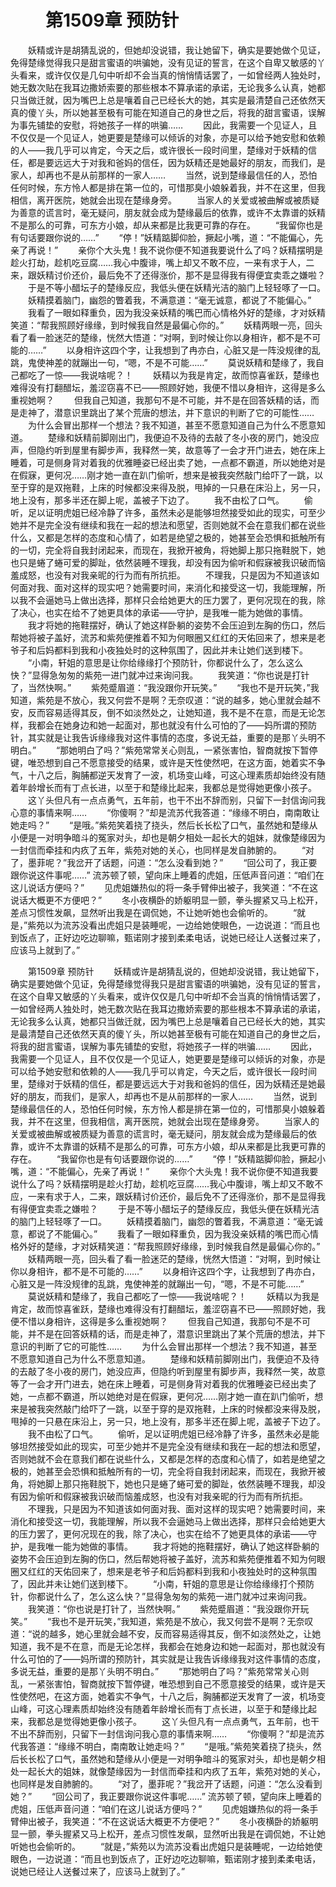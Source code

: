 # 　　第1509章 预防针
　　妖精或许是胡猜乱说的，但她却没说错，我让她留下，确实是要她做个见证，免得楚缘觉得我只是甜言蜜语的哄骗她，没有见证的誓言，在这个自卑又敏感的丫头看来，或许仅仅是几句中听却不会当真的悄悄情话罢了，一如曾经两人独处时，她无数次贴在我耳边撒娇索要的那些根本不算承诺的承诺，无论我多么认真，她都只当做迁就，因为嘴巴上总是嚷着自己已经长大的她，其实是最清楚自己还依然天真的傻丫头，所以她甚至极有可能在知道自己的身世之后，将我的甜言蜜语，误解为事先铺垫的安慰，将她孩子一样的哄骗……
　　因此，我需要一个见证人，且不仅仅是一个见证人，她更要是楚缘可以倾诉的对象，亦是可以给予她安慰和依赖的人——我几乎可以肯定，今天之后，或许很长一段时间里，楚缘对于妖精的信任，都是要远远大于对我和爸妈的信任，因为妖精还是她最好的朋友，而我们，是家人，却再也不是从前那样的一家人……
　　当然，说到楚缘最信任的人，恐怕任何时候，东方怜人都是排在第一位的，可惜那臭小娘躲着我，并不在这里，但我相信，离开医院，她就会出现在楚缘身旁。
　　当家人的关爱或被曲解或被质疑为善意的谎言时，毫无疑问，朋友就会成为楚缘最后的依靠，或许不太靠谱的妖精不是那么的可靠，可东方小娘，却从来都是比我更可靠的存在。
　　“我留你也是有句话要跟你说的……”
　　“停！”妖精踮脚仰脸，撅起小嘴，道：“不能偏心，先亲了再说！”
　　亲你个大头鬼！我不说你便不知道我要说什么了吗？妖精摆明是趁火打劫，趁机吃豆腐……我心中腹诽，嘴上却又不敢不应，一来有求于人，二来，跟妖精讨价还价，最后免不了还得涨价，那不是显得我有得便宜卖乖之嫌啦？
　　于是不等小醋坛子的楚缘反应，我低头便在妖精光洁的脑门上轻轻啄了一口。
　　妖精摸着脑门，幽怨的瞥着我，不满意道：“毫无诚意，都说了不能偏心。”
　　我看了一眼如释重负，因为我没亲妖精的嘴巴而心情格外好的楚缘，才对妖精笑道：“帮我照顾好缘缘，到时候我自然是最偏心你的。”
　　妖精两眼一亮，回头看了看一脸迷茫的楚缘，恍然大悟道：“对啊，到时候让你以身相许，都不是不可能的……”
　　以身相许这四个字，让我想到了冉亦白，心脏又是一阵没规律的乱跳，鬼使神差的就蹦出一句，“嗯，不是不可能……”
　　莫说妖精和楚缘了，我自己都吃了一惊——我说啥呢？！
　　妖精以为我是肯定，故而惊喜雀跃，楚缘也难得没有打翻醋坛，羞涩窃喜不已——照顾好她，我便不惜以身相许，这得是多么重视她啊？
　　但我自己知道，我那句不是不可能，并不是在回答妖精的话，而是走神了，潜意识里跳出了某个荒唐的想法，并下意识的判断了它的可能性……
　　为什么会冒出那样一个想法？我不知道，甚至不愿意知道自己为什么不愿意知道。
　　楚缘和妖精前脚刚出门，我便迫不及待的去敲了冬小夜的房门，她没应声，但隐约听到屋里有脚步声，我释然一笑，故意等了一会才开门进去，她在床上睡着，可是侧身背对着我的优雅睡姿已经出卖了她，一点都不霸道，所以她绝对是在假寐，更何况……刚才她一直在趴门偷听，想来是被我突然敲门给吓了一跳，以至于穿的是双拖鞋，上床的时候都没来得及脱，甩掉的一只悬在床沿上，另一只，地上没有，那多半还在脚上呢，盖被子下边了。
　　我不由松了口气。
　　偷听，足以证明虎姐已经冷静了许多，虽然未必是能够坦然接受如此的现实，可至少她并不是完全没有继续和我在一起的想法和愿望，否则她就不会在意我们都在说些什么，又都是怎样的态度和心情了，如若是绝望之极的，她甚至会恐惧和抵触所有的一切，完全将自我封闭起来，而现在，我掀开被角，将她脚上那只拖鞋脱下，她也只是蜷了蜷可爱的脚趾，依然装睡不理我，却没有因为偷听和假寐被我识破而恼羞成怒，也没有对我亲昵的行为而有所抗拒。
　　不理我，只是因为不知道该如何面对我、面对这样的现实吧？她需要时间，来消化和接受这一切，我能理解，所以我不会逼她马上做出选择，那样只会给她更大的压力罢了，更何况现在的我，除了决心，也实在给不了她更具体的承诺——守护，是我唯一能为她做的事情。
　　我才将她的拖鞋摆好，确认了她这样卧躺的姿势不会压迫到左胸的伤口，然后帮她将被子盖好，流苏和紫苑便推着不知为何眼圈又红红的天佑回来了，想来是老爷子和后妈都料到我和小夜独处时的这种氛围了，因此并未让她们送到楼下。
　　“小南，轩姐的意思是让你给缘缘打个预防针，你都说什么了，怎么这么快？”显得急匆匆的紫苑一进门就冲过来询问我。
　　我笑道：“你也说是打针了，当然快啊。”
　　紫苑蹙眉道：“我没跟你开玩笑。”
　　“我也不是开玩笑，”我知道，紫苑是不放心，我又何尝不是啊？无奈叹道：“说的越多，她心里就会越不安，反而容易适得其反，倒不如淡然处之，让她知道，我不是不在意，而是无论怎样，我都会在她身边和她一起面对，那也就没有什么可怕的了——妈所谓的预防针，其实就是让我告诉缘缘我对这件事情的态度，多说无益，重要的是那丫头明不明白。”
　　“那她明白了吗？”紫苑常常关心则乱，一紧张害怕，智商就按下暂停键，唯恐想到自己不愿意接受的结果，或许是天性使然吧，在这方面，她着实不争气，十八之后，胸脯都逆天发育了一波，机场变山峰，可这心理素质却始终没有随着年龄增长而有丁点长进，以至于和楚缘比起来，我都总是觉得她更像小孩子。
　　这丫头但凡有一点点勇气，五年前，也干不出不辞而别，只留下一封信询问我心意的事情来啊……
　　“你傻啊？”却是流苏代我答道：“缘缘不明白，南南敢让她走吗？”
　　“是哦。”紫苑笑着挠了挠头，然后长长松了口气，虽然她和楚缘从小便是一对明争暗斗的冤家对头，却也是朝夕相处一起长大的姐妹，就像楚缘因为一封信而牵挂和内疚了五年，紫苑对她的关心，也同样是发自肺腑的。
　　“对了，墨菲呢？”我岔开了话题，问道：“怎么没看到她？”
　　“回公司了，我正要跟你说这件事呢……” 流苏顿了顿，望向床上睡着的虎姐，压低声音问道：“咱们在这儿说话方便吗？”
　　见虎姐嫌热似的将一条手臂伸出被子，我笑道：“不在这说话大概更不方便吧？”
　　冬小夜横卧的娇躯明显一颤，拳头握紧又马上松开，差点习惯性发飙，显然听出我是在调侃她，不让她听她也会偷听的。
　　“就是，”紫苑以为流苏没看出虎姐只是装睡呢，一边给她使眼色，一边说道：“而且也到饭点了，正好边吃边聊嘛，甄诺刚才接到柔柔电话，说她已经让人送餐过来了，应该马上就到了。”

　　第1509章 预防针
　　妖精或许是胡猜乱说的，但她却没说错，我让她留下，确实是要她做个见证，免得楚缘觉得我只是甜言蜜语的哄骗她，没有见证的誓言，在这个自卑又敏感的丫头看来，或许仅仅是几句中听却不会当真的悄悄情话罢了，一如曾经两人独处时，她无数次贴在我耳边撒娇索要的那些根本不算承诺的承诺，无论我多么认真，她都只当做迁就，因为嘴巴上总是嚷着自己已经长大的她，其实是最清楚自己还依然天真的傻丫头，所以她甚至极有可能在知道自己的身世之后，将我的甜言蜜语，误解为事先铺垫的安慰，将她孩子一样的哄骗……
　　因此，我需要一个见证人，且不仅仅是一个见证人，她更要是楚缘可以倾诉的对象，亦是可以给予她安慰和依赖的人——我几乎可以肯定，今天之后，或许很长一段时间里，楚缘对于妖精的信任，都是要远远大于对我和爸妈的信任，因为妖精还是她最好的朋友，而我们，是家人，却再也不是从前那样的一家人……
　　当然，说到楚缘最信任的人，恐怕任何时候，东方怜人都是排在第一位的，可惜那臭小娘躲着我，并不在这里，但我相信，离开医院，她就会出现在楚缘身旁。
　　当家人的关爱或被曲解或被质疑为善意的谎言时，毫无疑问，朋友就会成为楚缘最后的依靠，或许不太靠谱的妖精不是那么的可靠，可东方小娘，却从来都是比我更可靠的存在。
　　“我留你也是有句话要跟你说的……”
　　“停！”妖精踮脚仰脸，撅起小嘴，道：“不能偏心，先亲了再说！”
　　亲你个大头鬼！我不说你便不知道我要说什么了吗？妖精摆明是趁火打劫，趁机吃豆腐……我心中腹诽，嘴上却又不敢不应，一来有求于人，二来，跟妖精讨价还价，最后免不了还得涨价，那不是显得我有得便宜卖乖之嫌啦？
　　于是不等小醋坛子的楚缘反应，我低头便在妖精光洁的脑门上轻轻啄了一口。
　　妖精摸着脑门，幽怨的瞥着我，不满意道：“毫无诚意，都说了不能偏心。”
　　我看了一眼如释重负，因为我没亲妖精的嘴巴而心情格外好的楚缘，才对妖精笑道：“帮我照顾好缘缘，到时候我自然是最偏心你的。”
　　妖精两眼一亮，回头看了看一脸迷茫的楚缘，恍然大悟道：“对啊，到时候让你以身相许，都不是不可能的……”
　　以身相许这四个字，让我想到了冉亦白，心脏又是一阵没规律的乱跳，鬼使神差的就蹦出一句，“嗯，不是不可能……”
　　莫说妖精和楚缘了，我自己都吃了一惊——我说啥呢？！
　　妖精以为我是肯定，故而惊喜雀跃，楚缘也难得没有打翻醋坛，羞涩窃喜不已——照顾好她，我便不惜以身相许，这得是多么重视她啊？
　　但我自己知道，我那句不是不可能，并不是在回答妖精的话，而是走神了，潜意识里跳出了某个荒唐的想法，并下意识的判断了它的可能性……
　　为什么会冒出那样一个想法？我不知道，甚至不愿意知道自己为什么不愿意知道。
　　楚缘和妖精前脚刚出门，我便迫不及待的去敲了冬小夜的房门，她没应声，但隐约听到屋里有脚步声，我释然一笑，故意等了一会才开门进去，她在床上睡着，可是侧身背对着我的优雅睡姿已经出卖了她，一点都不霸道，所以她绝对是在假寐，更何况……刚才她一直在趴门偷听，想来是被我突然敲门给吓了一跳，以至于穿的是双拖鞋，上床的时候都没来得及脱，甩掉的一只悬在床沿上，另一只，地上没有，那多半还在脚上呢，盖被子下边了。
　　我不由松了口气。
　　偷听，足以证明虎姐已经冷静了许多，虽然未必是能够坦然接受如此的现实，可至少她并不是完全没有继续和我在一起的想法和愿望，否则她就不会在意我们都在说些什么，又都是怎样的态度和心情了，如若是绝望之极的，她甚至会恐惧和抵触所有的一切，完全将自我封闭起来，而现在，我掀开被角，将她脚上那只拖鞋脱下，她也只是蜷了蜷可爱的脚趾，依然装睡不理我，却没有因为偷听和假寐被我识破而恼羞成怒，也没有对我亲昵的行为而有所抗拒。
　　不理我，只是因为不知道该如何面对我、面对这样的现实吧？她需要时间，来消化和接受这一切，我能理解，所以我不会逼她马上做出选择，那样只会给她更大的压力罢了，更何况现在的我，除了决心，也实在给不了她更具体的承诺——守护，是我唯一能为她做的事情。
　　我才将她的拖鞋摆好，确认了她这样卧躺的姿势不会压迫到左胸的伤口，然后帮她将被子盖好，流苏和紫苑便推着不知为何眼圈又红红的天佑回来了，想来是老爷子和后妈都料到我和小夜独处时的这种氛围了，因此并未让她们送到楼下。
　　“小南，轩姐的意思是让你给缘缘打个预防针，你都说什么了，怎么这么快？”显得急匆匆的紫苑一进门就冲过来询问我。
　　我笑道：“你也说是打针了，当然快啊。”
　　紫苑蹙眉道：“我没跟你开玩笑。”
　　“我也不是开玩笑，”我知道，紫苑是不放心，我又何尝不是啊？无奈叹道：“说的越多，她心里就会越不安，反而容易适得其反，倒不如淡然处之，让她知道，我不是不在意，而是无论怎样，我都会在她身边和她一起面对，那也就没有什么可怕的了——妈所谓的预防针，其实就是让我告诉缘缘我对这件事情的态度，多说无益，重要的是那丫头明不明白。”
　　“那她明白了吗？”紫苑常常关心则乱，一紧张害怕，智商就按下暂停键，唯恐想到自己不愿意接受的结果，或许是天性使然吧，在这方面，她着实不争气，十八之后，胸脯都逆天发育了一波，机场变山峰，可这心理素质却始终没有随着年龄增长而有丁点长进，以至于和楚缘比起来，我都总是觉得她更像小孩子。
　　这丫头但凡有一点点勇气，五年前，也干不出不辞而别，只留下一封信询问我心意的事情来啊……
　　“你傻啊？”却是流苏代我答道：“缘缘不明白，南南敢让她走吗？”
　　“是哦。”紫苑笑着挠了挠头，然后长长松了口气，虽然她和楚缘从小便是一对明争暗斗的冤家对头，却也是朝夕相处一起长大的姐妹，就像楚缘因为一封信而牵挂和内疚了五年，紫苑对她的关心，也同样是发自肺腑的。
　　“对了，墨菲呢？”我岔开了话题，问道：“怎么没看到她？”
　　“回公司了，我正要跟你说这件事呢……” 流苏顿了顿，望向床上睡着的虎姐，压低声音问道：“咱们在这儿说话方便吗？”
　　见虎姐嫌热似的将一条手臂伸出被子，我笑道：“不在这说话大概更不方便吧？”
　　冬小夜横卧的娇躯明显一颤，拳头握紧又马上松开，差点习惯性发飙，显然听出我是在调侃她，不让她听她也会偷听的。
　　“就是，”紫苑以为流苏没看出虎姐只是装睡呢，一边给她使眼色，一边说道：“而且也到饭点了，正好边吃边聊嘛，甄诺刚才接到柔柔电话，说她已经让人送餐过来了，应该马上就到了。”
